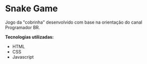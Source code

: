 # Snake Game

Jogo da "cobrinha" desenvolvido com base na orientação do canal Programador BR.

**Tecnologias utilizadas:**
* HTML
* CSS 
* Javascript
